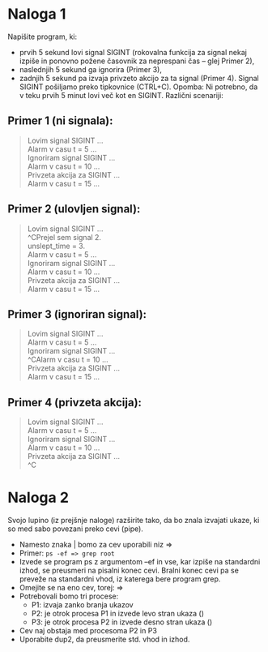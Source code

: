 # Naloga 1
Napišite program, ki:
- prvih 5 sekund lovi signal SIGINT (rokovalna funkcija za signal nekaj izpiše in ponovno požene časovnik za neprespani čas – glej Primer 2),
- naslednjih 5 sekund ga ignorira (Primer 3),
- zadnjih 5 sekund pa izvaja privzeto akcijo za ta signal (Primer 4).
Signal SIGINT pošiljamo preko tipkovnice (CTRL+C). Opomba: Ni potrebno, da v teku prvih 5 minut lovi več kot en SIGINT.
Različni scenariji:

## Primer 1 (ni signala):
> Lovim signal SIGINT ...<br>
>Alarm v casu t = 5 ...<br>
>Ignoriram signal SIGINT ...<br>
>Alarm v casu t = 10 ...<br>
>Privzeta akcija za SIGINT ...<br>
>Alarm v casu t = 15 ...<br>

## Primer 2 (ulovljen signal):
>Lovim signal SIGINT ...<br>
>^CPrejel sem signal 2.<br>
>unslept_time = 3.<br>
>Alarm v casu t = 5 ...<br>
>Ignoriram signal SIGINT ...<br>
>Alarm v casu t = 10 ...<br>
>Privzeta akcija za SIGINT ...<br>
>Alarm v casu t = 15 ...<br>

## Primer 3 (ignoriran signal):
>Lovim signal SIGINT ...<br>
>Alarm v casu t = 5 ...<br>
>Ignoriram signal SIGINT ...<br>
>^CAlarm v casu t = 10 ...<br>
>Privzeta akcija za SIGINT ...<br>
>Alarm v casu t = 15 ...<br>

## Primer 4 (privzeta akcija):
>Lovim signal SIGINT ...<br>
>Alarm v casu t = 5 ...<br>
>Ignoriram signal SIGINT ...<br>
>Alarm v casu t = 10 ...<br>
>Privzeta akcija za SIGINT ...<br>
>^C

# Naloga 2
Svojo lupino (iz prejšnje naloge) razširite tako, da bo znala izvajati ukaze, ki so med sabo povezani preko cevi (pipe).
- Namesto znaka | bomo za cev uporabili niz =>
- Primer: `ps -ef => grep root` <br>
- Izvede se program ps z argumentom –ef in vse, kar izpiše na standardni izhod, se preusmeri na pisalni konec cevi. Bralni konec cevi pa se preveže na standardni vhod, iz katerega bere program grep.
- Omejite se na eno cev, torej: <ukaz1> => <ukaz2>
- Potrebovali bomo tri procese:
    - P1: izvaja zanko branja ukazov
    - P2: je otrok procesa P1 in izvede levo stran ukaza (<ukaz1>)
    - P3: je otrok procesa P2 in izvede desno stran ukaza (<ukaz2>)
- Cev naj obstaja med procesoma P2 in P3
- Uporabite dup2, da preusmerite std. vhod in izhod.